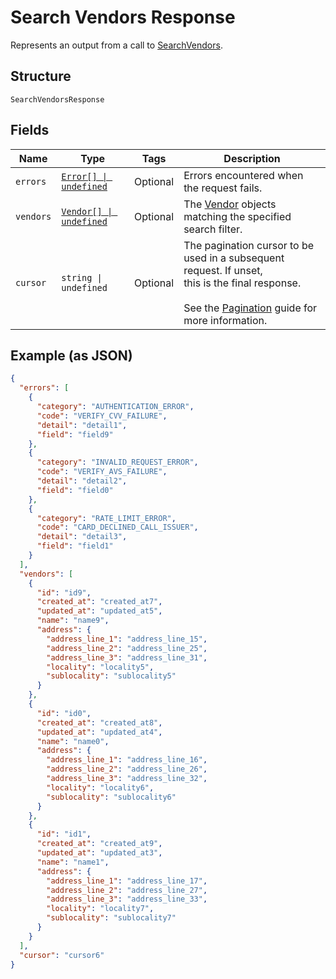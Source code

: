 
# Search Vendors Response

Represents an output from a call to [SearchVendors](../../doc/api/vendors.md#search-vendors).

## Structure

`SearchVendorsResponse`

## Fields

| Name | Type | Tags | Description |
|  --- | --- | --- | --- |
| `errors` | [`Error[] \| undefined`](../../doc/models/error.md) | Optional | Errors encountered when the request fails. |
| `vendors` | [`Vendor[] \| undefined`](../../doc/models/vendor.md) | Optional | The [Vendor](../../doc/models/vendor.md) objects matching the specified search filter. |
| `cursor` | `string \| undefined` | Optional | The pagination cursor to be used in a subsequent request. If unset,<br>this is the final response.<br><br>See the [Pagination](https://developer.squareup.com/docs/working-with-apis/pagination) guide for more information. |

## Example (as JSON)

```json
{
  "errors": [
    {
      "category": "AUTHENTICATION_ERROR",
      "code": "VERIFY_CVV_FAILURE",
      "detail": "detail1",
      "field": "field9"
    },
    {
      "category": "INVALID_REQUEST_ERROR",
      "code": "VERIFY_AVS_FAILURE",
      "detail": "detail2",
      "field": "field0"
    },
    {
      "category": "RATE_LIMIT_ERROR",
      "code": "CARD_DECLINED_CALL_ISSUER",
      "detail": "detail3",
      "field": "field1"
    }
  ],
  "vendors": [
    {
      "id": "id9",
      "created_at": "created_at7",
      "updated_at": "updated_at5",
      "name": "name9",
      "address": {
        "address_line_1": "address_line_15",
        "address_line_2": "address_line_25",
        "address_line_3": "address_line_31",
        "locality": "locality5",
        "sublocality": "sublocality5"
      }
    },
    {
      "id": "id0",
      "created_at": "created_at8",
      "updated_at": "updated_at4",
      "name": "name0",
      "address": {
        "address_line_1": "address_line_16",
        "address_line_2": "address_line_26",
        "address_line_3": "address_line_32",
        "locality": "locality6",
        "sublocality": "sublocality6"
      }
    },
    {
      "id": "id1",
      "created_at": "created_at9",
      "updated_at": "updated_at3",
      "name": "name1",
      "address": {
        "address_line_1": "address_line_17",
        "address_line_2": "address_line_27",
        "address_line_3": "address_line_33",
        "locality": "locality7",
        "sublocality": "sublocality7"
      }
    }
  ],
  "cursor": "cursor6"
}
```

